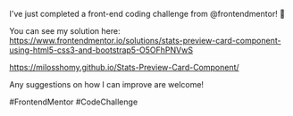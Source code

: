 I've just completed a front-end coding challenge from @frontendmentor! 🎉

You can see my solution here: https://www.frontendmentor.io/solutions/stats-preview-card-component-using-html5-css3-and-bootstrap5-O5OFhPNVwS

https://milosshomy.github.io/Stats-Preview-Card-Component/

Any suggestions on how I can improve are welcome!

#FrontendMentor #CodeChallenge
